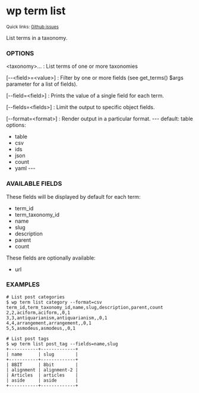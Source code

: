 # wp term list

<small>Quick links: <a href="https://github.com/issues?q=is%3Aopen+label%3Acommand%3Aterm-list+sort%3Aupdated-desc+org%3Awp-cli">Github issues</a></small>

List terms in a taxonomy.

### OPTIONS

&lt;taxonomy&gt;...
: List terms of one or more taxonomies

[\--&lt;field&gt;=&lt;value&gt;]
: Filter by one or more fields (see get_terms() $args parameter for a list of fields).

[\--field=&lt;field&gt;]
: Prints the value of a single field for each term.

[\--fields=&lt;fields&gt;]
: Limit the output to specific object fields.

[\--format=&lt;format&gt;]
: Render output in a particular format.
\---
default: table
options:
  - table
  - csv
  - ids
  - json
  - count
  - yaml
\---

### AVAILABLE FIELDS

These fields will be displayed by default for each term:

* term_id
* term_taxonomy_id
* name
* slug
* description
* parent
* count

These fields are optionally available:

* url

### EXAMPLES

    # List post categories
    $ wp term list category --format=csv
    term_id,term_taxonomy_id,name,slug,description,parent,count
    2,2,aciform,aciform,,0,1
    3,3,antiquarianism,antiquarianism,,0,1
    4,4,arrangement,arrangement,,0,1
    5,5,asmodeus,asmodeus,,0,1

    # List post tags
    $ wp term list post_tag --fields=name,slug
    +-----------+-------------+
    | name      | slug        |
    +-----------+-------------+
    | 8BIT      | 8bit        |
    | alignment | alignment-2 |
    | Articles  | articles    |
    | aside     | aside       |
    +-----------+-------------+



